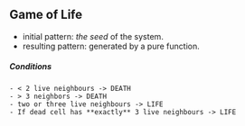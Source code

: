 ## Game of Life

- initial pattern: *the seed* of the system.
- resulting pattern: generated by a pure function.

##### Conditions

    - < 2 live neighbours -> DEATH
    - > 3 neighbors -> DEATH
    - two or three live neighbours -> LIFE
    - If dead cell has **exactly** 3 live neighbours -> LIFE



